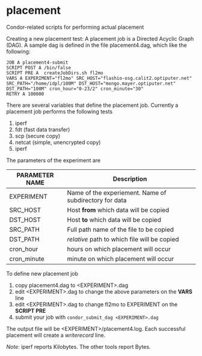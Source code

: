 placement
=========

Condor-related scripts for performing actual placement

Creating a new placement test:
A placement job is a Directed Acyclic Graph (DAG). A sample dag is defined in
the file placement4.dag, which like the following:

    JOB A placement4-submit
    SCRIPT POST A /bin/false
    SCRIPT PRE A  createJobDirs.sh fl2mo
    VARS A EXPERIMENT="fl2mo" SRC_HOST="flashio-osg.calit2.optiputer.net" SRC_PATH="/home/idpl/100M" DST_HOST="mongo.mayer.optiputer.net" DST_PATH="100M" cron_hour="0-23/2" cron_minute="30"
    RETRY A 100000

There are several variables that define the placement job. Currently a placement job performs the following tests
 1. iperf
 2. fdt (fast data transfer)
 3. scp (secure copy)
 4. netcat (simple, unencrypted copy)
 5. iperf


The parameters of the experiment are

|PARAMETER NAME |  Description|
|---------------|-------------|
| EXPERIMENT    |  Name of the experiement. Name of subdirectory for data |
| SRC_HOST      |  Host **from** which data will be copied|
| DST_HOST      |  Host **to** which data will be copied |
| SRC_PATH      |  Full path name of the file to be copied |
| DST_PATH      |  *relative* path to which file will be copied |
| cron_hour     |  hours on which placement will occur| 
| cron_minute   |  minute on which placement will occur|


To define new placement job
 1. copy placement4.dag to \<EXPERIMENT\>.dag
 2. edit \<EXPERIMENT\>.dag to change the above parameters on the **VARS** line
 3. edit \<EXPERIMENT\>.dag to change fl2mo to EXPERIMENT on the **SCRIPT PRE** 
 4. submit your job with `condor_submit_dag <EXPERIMENT>.dag`


The output file will be \<EXPERIMENT\>/placement4.log. Each successful placement will create a *writerecord* line.

*Note*: iperf reports Kilobytes. The other tools report Bytes.

